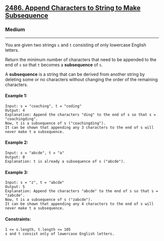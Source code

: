 [2486. Append Characters to String to Make Subsequence](https://leetcode.com/problems/append-characters-to-string-to-make-subsequence/?envType=daily-question&envId=2024-06-03)
---------------------------------------------------------------------------------------------------------------------------------------------

### Medium
---------------------------------------------------------------------------------------------------------------------------------------------

You are given two strings `s` and `t` consisting of only lowercase English letters.

Return the minimum number of characters that need to be appended to the end of `s` so that `t` becomes a **subsequence** of `s`.

A **subsequence** is a string that can be derived from another string by deleting some or no characters without changing the order of the remaining characters.

#### Example 1:
```
Input: s = "coaching", t = "coding"
Output: 4
Explanation: Append the characters "ding" to the end of s so that s = "coachingding".
Now, t is a subsequence of s ("coachingding").
It can be shown that appending any 3 characters to the end of s will never make t a subsequence.
```
#### Example 2:
```
Input: s = "abcde", t = "a"
Output: 0
Explanation: t is already a subsequence of s ("abcde").
```
#### Example 3:
```
Input: s = "z", t = "abcde"
Output: 5
Explanation: Append the characters "abcde" to the end of s so that s = "zabcde".
Now, t is a subsequence of s ("zabcde").
It can be shown that appending any 4 characters to the end of s will never make t a subsequence.
```
#### Constraints:
```
1 <= s.length, t.length <= 105
s and t consist only of lowercase English letters.
```
